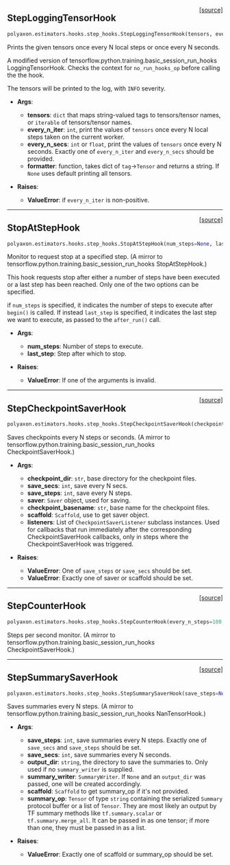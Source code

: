 <span style="float:right;">[[source]](https://github.com/polyaxon/polyaxon/blob/master/polyaxon/estimators/hooks/step_hooks.py#L11)</span>
## StepLoggingTensorHook

```python
polyaxon.estimators.hooks.step_hooks.StepLoggingTensorHook(tensors, every_n_iter=None, every_n_secs=None, at_end=False, formatter=None)
```

Prints the given tensors once every N local steps or once every N seconds.

A modified version of tensorflow.python.training.basic_session_run_hooks LoggingTensorHook.
Checks the context for `no_run_hooks_op` before calling the the hook.

The tensors will be printed to the log, with `INFO` severity.

- __Args__:
	- __tensors__: `dict` that maps string-valued tags to tensors/tensor names,
		or `iterable` of tensors/tensor names.
	- __every_n_iter__: `int`, print the values of `tensors` once every N local
		steps taken on the current worker.
	- __every_n_secs__: `int` or `float`, print the values of `tensors` once every N
		seconds. Exactly one of `every_n_iter` and `every_n_secs` should be
		provided.
	- __formatter__: function, takes dict of `tag`->`Tensor` and returns a string.
		If `None` uses default printing all tensors.

- __Raises__:
	- __ValueError__: if `every_n_iter` is non-positive.


----

<span style="float:right;">[[source]](https://github.com/polyaxon/polyaxon/blob/master/polyaxon/estimators/hooks/step_hooks.py#L42)</span>
## StopAtStepHook

```python
polyaxon.estimators.hooks.step_hooks.StopAtStepHook(num_steps=None, last_step=None)
```

Monitor to request stop at a specified step.
(A mirror to tensorflow.python.training.basic_session_run_hooks StopAtStepHook.)

This hook requests stop after either a number of steps have been
executed or a last step has been reached. Only one of the two options can be
specified.

if `num_steps` is specified, it indicates the number of steps to execute
after `begin()` is called. If instead `last_step` is specified, it
indicates the last step we want to execute, as passed to the `after_run()`
call.

- __Args__:
	- __num_steps__: Number of steps to execute.
	- __last_step__: Step after which to stop.

- __Raises__:
	- __ValueError__: If one of the arguments is invalid.


----

<span style="float:right;">[[source]](https://github.com/polyaxon/polyaxon/blob/master/polyaxon/estimators/hooks/step_hooks.py#L66)</span>
## StepCheckpointSaverHook

```python
polyaxon.estimators.hooks.step_hooks.StepCheckpointSaverHook(checkpoint_dir, save_secs=None, save_steps=None, saver=None, checkpoint_basename='model.ckpt', scaffold=None, listeners=None)
```

Saves checkpoints every N steps or seconds.
(A mirror to tensorflow.python.training.basic_session_run_hooks CheckpointSaverHook.)

- __Args__:
	- __checkpoint_dir__: `str`, base directory for the checkpoint files.
	- __save_secs__: `int`, save every N secs.
	- __save_steps__: `int`, save every N steps.
	- __saver__: `Saver` object, used for saving.
	- __checkpoint_basename__: `str`, base name for the checkpoint files.
	- __scaffold__: `Scaffold`, use to get saver object.
	- __listeners__: List of `CheckpointSaverListener` subclass instances.
		Used for callbacks that run immediately after the corresponding
		CheckpointSaverHook callbacks, only in steps where the
		CheckpointSaverHook was triggered.

- __Raises__:
	- __ValueError__: One of `save_steps` or `save_secs` should be set.
	- __ValueError__: Exactly one of saver or scaffold should be set.


----

<span style="float:right;">[[source]](https://github.com/polyaxon/polyaxon/blob/master/polyaxon/estimators/hooks/step_hooks.py#L90)</span>
## StepCounterHook

```python
polyaxon.estimators.hooks.step_hooks.StepCounterHook(every_n_steps=100, every_n_secs=None, output_dir=None, summary_writer=None)
```

Steps per second monitor.
(A mirror to tensorflow.python.training.basic_session_run_hooks CheckpointSaverHook.)


----

<span style="float:right;">[[source]](https://github.com/polyaxon/polyaxon/blob/master/polyaxon/estimators/hooks/step_hooks.py#L98)</span>
## StepSummarySaverHook

```python
polyaxon.estimators.hooks.step_hooks.StepSummarySaverHook(save_steps=None, save_secs=None, output_dir=None, summary_writer=None, scaffold=None, summary_op=None)
```

Saves summaries every N steps.
(A mirror to tensorflow.python.training.basic_session_run_hooks NanTensorHook.)

- __Args__:
	- __save_steps__: `int`, save summaries every N steps. Exactly one of
		`save_secs` and `save_steps` should be set.
	- __save_secs__: `int`, save summaries every N seconds.
	- __output_dir__: `string`, the directory to save the summaries to. Only used
		if no `summary_writer` is supplied.
	- __summary_writer__: `SummaryWriter`. If `None` and an `output_dir` was passed,
		one will be created accordingly.
	- __scaffold__: `Scaffold` to get summary_op if it's not provided.
	- __summary_op__: `Tensor` of type `string` containing the serialized `Summary`
		protocol buffer or a list of `Tensor`. They are most likely an output
		by TF summary methods like `tf.summary.scalar` or
		`tf.summary.merge_all`. It can be passed in as one tensor; if more
		than one, they must be passed in as a list.

- __Raises__:
	- __ValueError__: Exactly one of scaffold or summary_op should be set.
